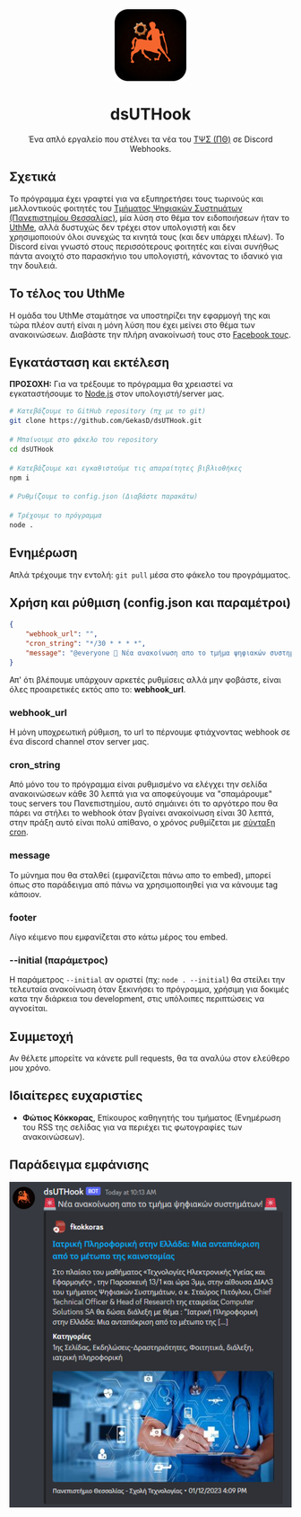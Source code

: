 <div align="center">
    <img src="assets/icon.png" />
    <h1>dsUTHook</h1>
    <p>Ένα απλό εργαλείο που στέλνει τα νέα του <a href="https://ds.uth.gr/">ΤΨΣ (ΠΘ)</a> σε Discord Webhooks.</p>
</div>

## Σχετικά
Το πρόγραμμα έχει γραφτεί για να εξυπηρετήσει τους τωρινούς και μελλοντικούς φοιτητές του [Τμήματος Ψηφιακών Συστημάτων (Πανεπιστημίου Θεσσαλίας)](https://ds.uth.gr/), μία λύση στο θέμα τον ειδοποιήσεων ήταν το [UthMe](https://play.google.com/store/apps/details?id=com.ribben.uth_university.uthuniversity), αλλά δυστυχώς δεν τρέχει στον υπολογιστή και δεν χρησιμοποιούν όλοι συνεχώς τα κινητά τους (και δεν υπάρχει πλέων). Το Discord είναι γνωστό στους περισσότερους φοιτητές και είναι συνήθως πάντα ανοιχτό στο παρασκήνιο του υπολογιστή, κάνοντας το ιδανικό για την δουλειά. 

## Το τέλος του UthMe
Η ομάδα του UthMe σταμάτησε να υποστηρίζει την εφαρμογή της και τώρα πλέον αυτή είναι η μόνη λύση που έχει μείνει στο θέμα των ανακοινώσεων. Διαβάστε την πλήρη ανακοίνωσή τους στο [Facebook τους](https://www.facebook.com/UthMe/posts/pfbid0hoKVBXPFT3aGzQp9HFpNcQbXZ9QhvyE4XYm7pAD31fECjUqrp6CJDdCWgAb8He2bl).

## Εγκατάσταση και εκτέλεση
**ΠΡΟΣΟΧΗ:** Για να τρέξουμε το πρόγραμμα θα χρειαστεί να εγκαταστήσουμε το [Node.js](https://nodejs.org/) στον υπολογιστή/server μας.
```sh
# Κατεβάζουμε το GitHub repository (πχ με το git) 
git clone https://github.com/GekasD/dsUTHook.git

# Μπαίνουμε στο φάκελο του repository
cd dsUTHook

# Κατεβάζουμε και εγκαθιστούμε τις απαραίτητες βιβλιοθήκες 
npm i

# Ρυθμίζουμε το config.json (Διαβάστε παρακάτω)

# Τρέχουμε το πρόγραμμα
node .
```

## Ενημέρωση
Απλά τρέχουμε την εντολή: `git pull` μέσα στο φάκελο του προγράμματος.

## Χρήση και ρύθμιση (config.json και παραμέτροι)
```json
{
    "webhook_url": "",
    "cron_string": "*/30 * * * *",
    "message": "@everyone 🚨 Νέα ανακοίνωση απο το τμήμα ψηφιακών συστημάτων! 🚨"
}
```
Απ' ότι βλέπουμε υπάρχουν αρκετές ρυθμίσεις αλλά μην φοβάστε, είναι όλες προαιρετικές εκτός απο το: **webhook_url**.

### webhook_url
Η μόνη υποχρεωτική ρύθμιση, το url το πέρνουμε φτιάχνοντας webhook σε ένα discord channel στον server μας.

### cron_string
Από μόνο του το πρόγραμμα είναι ρυθμισμένο να ελέγχει την σελίδα ανακοινώσεων κάθε 30 λεπτά για να αποφεύγουμε να "σπαμάρουμε" τους servers του Πανεπιστημίου, αυτό σημάινει ότι το αργότερο που θα πάρει να στήλει το webhook όταν βγαίνει ανακοίνωση είναι 30 λεπτά, στην πράξη αυτό είναι πολύ απίθανο, ο χρόνος ρυθμίζεται με [σύνταξη cron](https://crontab.guru/).

### message
Το μύνημα που θα σταλθεί (εμφανίζεται πάνω απο το embed), μπορεί όπως στο παράδειγμα από πάνω να χρησιμοποιηθεί για να κάνουμε tag κάποιον.

### footer
Λίγο κέιμενο που εμφανίζεται στο κάτω μέρος του embed.

### --initial (παράμετρος)
Η παράμετρος `--initial` αν οριστεί (πχ: `node . --initial`) θα στείλει την τελευταία ανακοίνωση όταν ξεκινήσει το πρόγραμμα, χρήσιμη για δοκιμές κατα την διάρκεια του development, στις υπόλοιπες περιπτώσεις να αγνοείται.

## Συμμετοχή
Αν θέλετε μπορείτε να κάνετε pull requests, θα τα αναλύω στον ελεύθερο μου χρόνο.

## Ιδιαίτερες ευχαριστίες
- **Φώτιος Κόκκορας**, Επίκουρος καθηγητής του τμήματος (Ενημέρωση του RSS της σελίδας για να περιέχει τις φωτογραφίες των ανακοινώσεων).

## Παράδειγμα εμφάνισης
<img src="assets/example.png" />